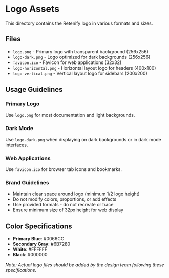 # Logo Assets

This directory contains the Retenify logo in various formats and sizes.

## Files

- `logo.png` - Primary logo with transparent background (256x256)
- `logo-dark.png` - Logo optimized for dark backgrounds (256x256)
- `favicon.ico` - Favicon for web applications (32x32)
- `logo-horizontal.png` - Horizontal layout logo for headers (400x100)
- `logo-vertical.png` - Vertical layout logo for sidebars (200x200)

## Usage Guidelines

### Primary Logo
Use `logo.png` for most documentation and light backgrounds.

### Dark Mode
Use `logo-dark.png` when displaying on dark backgrounds or in dark mode interfaces.

### Web Applications
Use `favicon.ico` for browser tab icons and bookmarks.

### Brand Guidelines
- Maintain clear space around logo (minimum 1/2 logo height)
- Do not modify colors, proportions, or add effects
- Use provided formats - do not recreate or trace
- Ensure minimum size of 32px height for web display

## Color Specifications

- **Primary Blue**: #0066CC
- **Secondary Gray**: #6B7280
- **White**: #FFFFFF
- **Black**: #000000

*Note: Actual logo files should be added by the design team following these specifications.*
